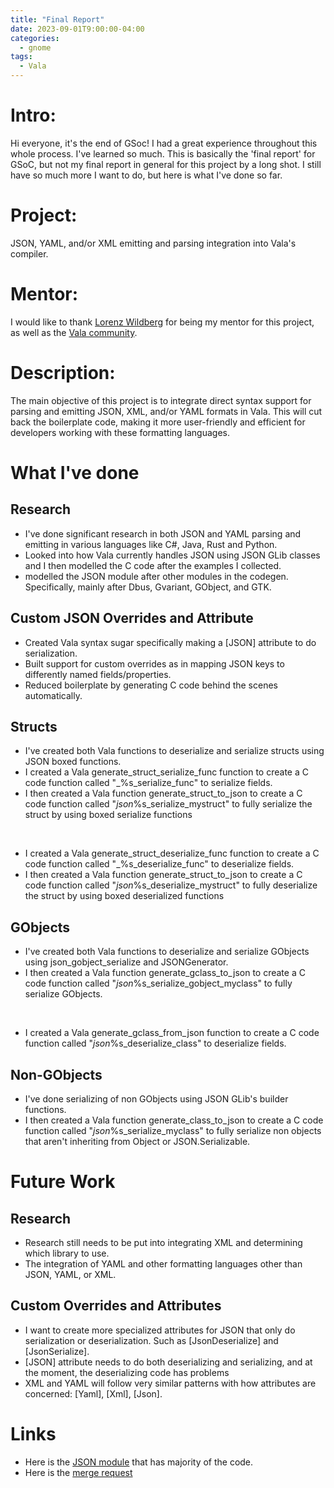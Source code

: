 ```yaml
---
title: "Final Report"
date: 2023-09-01T9:00:00-04:00
categories:
  - gnome
tags:
  - Vala
---
```


# Intro:
Hi everyone, it's the end of GSoc! I had a great experience throughout this whole process. I've learned so much. 
This is basically the 'final report' for GSoC, but not my final report in general for this project by a long shot. 
I still have so much more I want to do, but here is what I've done so far.

# Project:
JSON, YAML, and/or XML emitting and parsing integration into Vala's compiler.

# Mentor:
 I would like to thank [Lorenz Wildberg][Lorenz Wildberg] for being my mentor for this project, as well as the [Vala community][Vala community]. 

# Description:
 The main objective of this project is to integrate direct syntax support for parsing and emitting JSON, XML, and/or YAML formats in Vala. 
 This will cut back the boilerplate code, making it more user-friendly and efficient for developers working with these formatting languages. 

# What I've done
## Research
* I've done significant research in both JSON and YAML parsing and emitting in various languages like C#, Java, Rust and Python.
* Looked into how Vala currently handles JSON using JSON GLib classes and I then modelled the C code after the examples I collected.
* modelled the JSON module after other modules in the codegen. Specifically, mainly after Dbus, Gvariant, GObject, and GTK.

## Custom JSON Overrides and Attribute
* Created Vala syntax sugar specifically making a [JSON] attribute to do serialization.
* Built support for custom overrides as in mapping JSON keys to differently named fields/properties.
* Reduced boilerplate by generating C code behind the scenes automatically.

## Structs
* I've created both Vala functions to deserialize and serialize structs using JSON boxed functions.
* I created a Vala generate_struct_serialize_func function to create a C code function called "_%s_serialize_func" to serialize fields.
* I then created a Vala function generate_struct_to_json to create a C code function called "_json_%s_serialize_mystruct" to fully serialize the struct by using boxed serialize functions
<br>

* I created a Vala generate_struct_deserialize_func function to create a C code function called "_%s_deserialize_func" to deserialize fields.
* I then created a Vala function generate_struct_to_json to create a C code function called "_json_%s_deserialize_mystruct" to fully deserialize the struct by using boxed deserialized functions

## GObjects
* I've created both Vala functions to deserialize and serialize GObjects using json_gobject_serialize and JSONGenerator.
* I then created a Vala function generate_gclass_to_json to create a C code function called "_json_%s_serialize_gobject_myclass" to fully serialize GObjects.
<br>

* I created a Vala generate_gclass_from_json function to create a C code function called "_json_%s_deserialize_class" to deserialize fields.

## Non-GObjects
* I've done serializing of non GObjects using JSON GLib's builder functions.
* I then created a Vala function generate_class_to_json to create a C code function called "_json_%s_serialize_myclass" to fully serialize non objects that aren't
inheriting from Object or JSON.Serializable.


# Future Work
## Research
* Research still needs to be put into integrating XML and determining which library to use.
* The integration of YAML and other formatting languages other than JSON, YAML, or XML.
  
## Custom Overrides and Attributes
* I want to create more specialized attributes for JSON that only do serialization or deserialization. Such as [JsonDeserialize] and [JsonSerialize].
* [JSON] attribute needs to do both deserializing and serializing, and at the moment, the deserializing code has problems
* XML and YAML will follow very similar patterns with how attributes are concerned: [Yaml], [Xml], [Json].

# Links
* Here is the [JSON module][Jsonmodule] that has majority of the code.
* Here is the [merge request][merge request]

[Jsonmodule]: https://gitlab.gnome.org/AlleyChaggar/vala/-/blob/098c51eb28c99d4d9fa4786d84109782fe8cf2c3/codegen/valajsonmodule.vala
[Lorenz Wildberg]: https://mastodon.social/@lw64@chaos.social
[Vala community]: https://mastodon.social/@vala_lang
[merge request]:  https://gitlab.gnome.org/GNOME/vala/-/merge_requests/468 
